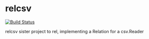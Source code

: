relcsv
======
[![Build Status](https://drone.io/github.com/jonlawlor/relcsv/status.png)](https://drone.io/github.com/jonlawlor/relcsv/latest)

relcsv sister project to rel, implementing a Relation for a csv.Reader
